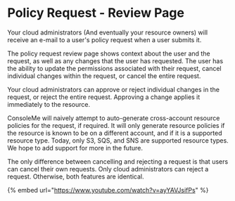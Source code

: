 # Policy Request - Review Page

Your cloud administrators \(And eventually your resource owners\) will receive an e-mail to a user's policy request when a user submits it.

The policy request review page shows context about the user and the request, as well as any changes that the user has requested. The user has the ability to update the permissions associated with their request, cancel individual changes within the request, or cancel the entire request.

Your cloud administrators can approve or reject individual changes in the request, or reject the entire request. Approving a change applies it immediately to the resource.

ConsoleMe will naively attempt to auto-generate cross-account resource policies for the request, if required. It will only generate resource policies if the resource is known to be on a different account, and if it is a supported resource type. Today, only S3, SQS, and SNS are supported resource types. We hope to add support for more in the future.

The only difference between cancelling and rejecting a request is that users can cancel their own requests. Only cloud administrators can reject a request. Otherwise, both features are identical.

{% embed url="https://www.youtube.com/watch?v=ayYAVJsifPs" %}



